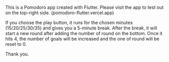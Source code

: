 This is a Pomodoro app created with Flutter.
Please visit the app to test out on the top-right side. (pomodoro-flutter.vercel.app)

If you choose the play button, it runs for the chosen minutes (15/20/25/30/35) and gives you a 5-minute break.
After the break, it will start a new round after adding the number of round on the bottom.
Once it hits 4, the number of goals will be increased and the one of round will be reset to 0.

Thank you.
